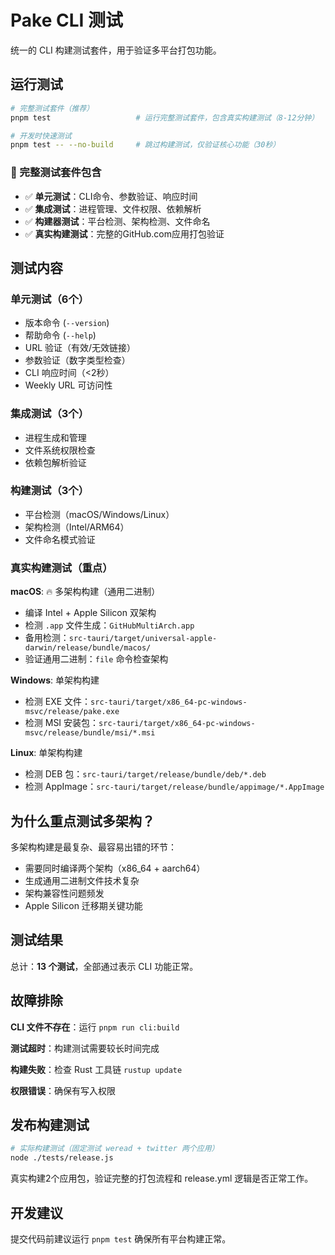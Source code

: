 # Pake CLI 测试

统一的 CLI 构建测试套件，用于验证多平台打包功能。

## 运行测试

```bash
# 完整测试套件（推荐）
pnpm test                   # 运行完整测试套件，包含真实构建测试（8-12分钟）

# 开发时快速测试
pnpm test -- --no-build     # 跳过构建测试，仅验证核心功能（30秒）
```

### 🚀 完整测试套件包含

- ✅ **单元测试**：CLI命令、参数验证、响应时间
- ✅ **集成测试**：进程管理、文件权限、依赖解析
- ✅ **构建器测试**：平台检测、架构检测、文件命名
- ✅ **真实构建测试**：完整的GitHub.com应用打包验证

## 测试内容

### 单元测试（6个）

- 版本命令 (`--version`)
- 帮助命令 (`--help`)
- URL 验证（有效/无效链接）
- 参数验证（数字类型检查）
- CLI 响应时间（<2秒）
- Weekly URL 可访问性

### 集成测试（3个）

- 进程生成和管理
- 文件系统权限检查
- 依赖包解析验证

### 构建测试（3个）

- 平台检测（macOS/Windows/Linux）
- 架构检测（Intel/ARM64）
- 文件命名模式验证

### 真实构建测试（重点）

**macOS**: 🔥 多架构构建（通用二进制）

- 编译 Intel + Apple Silicon 双架构
- 检测 `.app` 文件生成：`GitHubMultiArch.app`
- 备用检测：`src-tauri/target/universal-apple-darwin/release/bundle/macos/`
- 验证通用二进制：`file` 命令检查架构

**Windows**: 单架构构建

- 检测 EXE 文件：`src-tauri/target/x86_64-pc-windows-msvc/release/pake.exe`
- 检测 MSI 安装包：`src-tauri/target/x86_64-pc-windows-msvc/release/bundle/msi/*.msi`

**Linux**: 单架构构建

- 检测 DEB 包：`src-tauri/target/release/bundle/deb/*.deb`
- 检测 AppImage：`src-tauri/target/release/bundle/appimage/*.AppImage`

## 为什么重点测试多架构？

多架构构建是最复杂、最容易出错的环节：

- 需要同时编译两个架构（x86_64 + aarch64）
- 生成通用二进制文件技术复杂
- 架构兼容性问题频发
- Apple Silicon 迁移期关键功能

## 测试结果

总计：**13 个测试**，全部通过表示 CLI 功能正常。

## 故障排除

**CLI 文件不存在**：运行 `pnpm run cli:build`

**测试超时**：构建测试需要较长时间完成

**构建失败**：检查 Rust 工具链 `rustup update`

**权限错误**：确保有写入权限

## 发布构建测试

```bash
# 实际构建测试（固定测试 weread + twitter 两个应用）
node ./tests/release.js
```

真实构建2个应用包，验证完整的打包流程和 release.yml 逻辑是否正常工作。

## 开发建议

提交代码前建议运行 `pnpm test` 确保所有平台构建正常。
